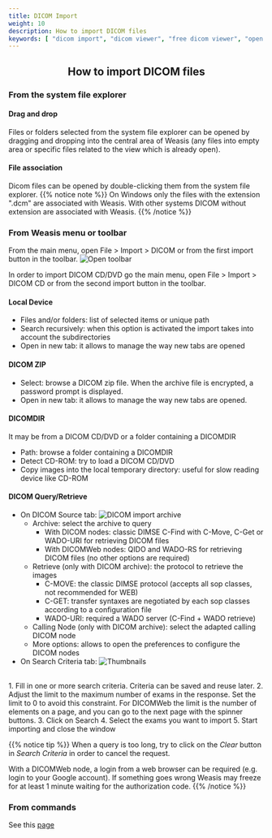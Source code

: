 ```yaml
---
title: DICOM Import
weight: 10
description: How to import DICOM files
keywords: [ "dicom import", "dicom viewer", "free dicom viewer", "open source dicom viewer", "weasis dicom viewer",  "multi-platform dicom viewer", "pacs viewer" ]
---
```


## <center>How to import DICOM files</center>

### From the system file explorer

#### Drag and drop

Files or folders selected from the system file explorer can be opened by dragging and dropping into the central area of Weasis (any files into empty area or specific files related to the view which is already open).

#### File association

Dicom files can be opened by double-clicking them from the system file explorer.
{{% notice note %}}
On Windows only the files with the extension ".dcm" are associated with Weasis. With other systems DICOM without extension are associated with Weasis.
{{% /notice %}}

### From Weasis menu or toolbar

From the main menu, open File > Import > DICOM or from the first import button in the toolbar. ![Open toolbar](/tuto/dicom-open-icon.png?classes=shadow)

In order to import DICOM CD/DVD go the main menu, open File > Import > DICOM CD or from the second import button in the toolbar.

#### Local Device
  * Files and/or folders: list of selected items or unique path
  * Search recursively: when this option is activated the import takes into account the subdirectories
  * Open in new tab: it allows to manage the way new tabs are opened

#### DICOM ZIP
  * Select: browse a DICOM zip file. When the archive file is encrypted, a password prompt is displayed.
  * Open in new tab: it allows to manage the way new tabs are opened.

#### DICOMDIR

It may be from a DICOM CD/DVD or a folder containing a DICOMDIR
  * Path: browse a folder containing a DICOMDIR
  * Detect CD-ROM: try to load a DICOM CD/DVD
  * Copy images into the local temporary directory: useful for slow reading device like CD-ROM

#### DICOM Query/Retrieve
  * On DICOM Source tab:
    ![DICOM import archive](/tuto/dicom-import-archive.png?classes=shadow)
    * Archive: select the archive to query
      * With DICOM nodes: classic DIMSE C-Find with C-Move, C-Get or WADO-URI for retrieving DICOM files
      * With DICOMWeb nodes: QIDO and WADO-RS for retrieving DICOM files (no other options are required)
    * Retrieve (only with DICOM archive): the protocol to retrieve the images
      * C-MOVE: the classic DIMSE protocol (accepts all sop classes, not recommended for WEB)
      * C-GET: transfer syntaxes are negotiated by each sop classes according to a configuration file
      * WADO-URI: required a WADO server (C-Find + WADO retrieve)
    * Calling Node (only with DICOM archive): select the adapted calling DICOM node
    * More options: allows to open the preferences to configure the DICOM nodes
  * On Search Criteria tab:
  ![Thumbnails](/tuto/dicom-import-search.png?classes=shadow&width=700px)
  <br> 
    1. Fill in one or more search criteria. Criteria can be saved and reuse later.
    2. Adjust the limit to the maximum number of exams in the response. Set the limit to 0 to avoid this constraint. For DICOMWeb the limit is the number of elements on a page, and you can go to the next page with the spinner buttons.
    3. Click on Search
    4. Select the exams you want to import
    5. Start importing and close the window

{{% notice tip %}}
When a query is too long, try to click on the *Clear* button in *Search Criteria* in order to cancel the request.

With a DICOMWeb node, a login from a web browser can be required (e.g. login to your Google account). If something goes wrong Weasis may freeze for at least 1 minute waiting for the authorization code.
{{% /notice %}}

### From commands

See this [page](../../getting-started/weasis-protocol/#examples-to-load-images)
